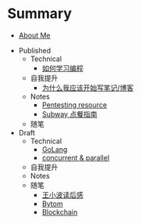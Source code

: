 # Summary

* [About Me](README.md)
- Published
    - Technical
        + [如何学习编程](technical/programming.md)
    - 自我提升
        + [为什么我应该开始写笔记/博客](life-hack/hello-blog.md)
    - Notes
        + [Pentesting resource](notes/pres.md)
        + [Subway 点餐指南](notes/subway.md)
    * 随笔
- Draft
    - Technical
        + [GoLang](technical/golang.md)
        + [concurrent & parallel](technical/concurrent-parallel.md)
    - 自我提升
    - Notes
    * 随笔
        - [王小波读后感](mics/wangxiaobo.md)
        - [Bytom](mics/bytom.md)
        - [Blockchain](mics/blockchain.md)